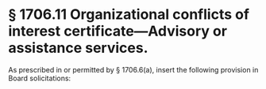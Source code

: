 # § 1706.11   Organizational conflicts of interest certificate—Advisory or assistance services.

As prescribed in or permitted by § 1706.6(a), insert the following provision in Board solicitations:


